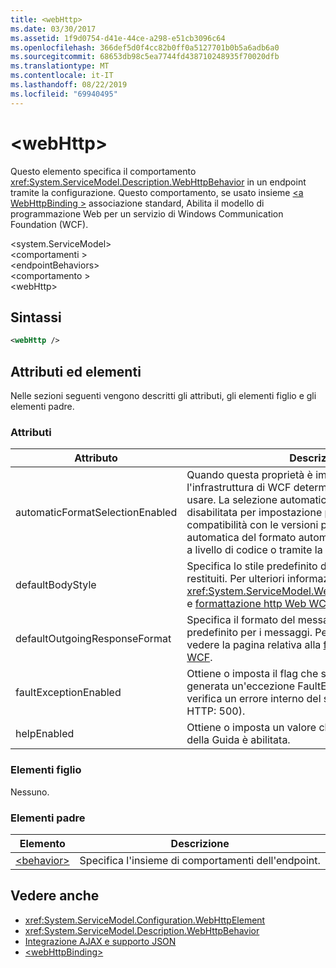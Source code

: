 ```yaml
---
title: <webHttp>
ms.date: 03/30/2017
ms.assetid: 1f9d0754-d41e-44ce-a298-e51cb3096c64
ms.openlocfilehash: 366def5d0f4cc82b0ff0a5127701b0b5a6adb6a0
ms.sourcegitcommit: 68653db98c5ea7744fd438710248935f70020dfb
ms.translationtype: MT
ms.contentlocale: it-IT
ms.lasthandoff: 08/22/2019
ms.locfileid: "69940495"
---
```

# <a name="webhttp"></a>\<webHttp>
Questo elemento specifica il comportamento <xref:System.ServiceModel.Description.WebHttpBehavior> in un endpoint tramite la configurazione. Questo comportamento, se usato insieme [ \<a WebHttpBinding >](webhttpbinding.md) associazione standard, Abilita il modello di programmazione Web per un servizio di Windows Communication Foundation (WCF).  
  
 \<system.ServiceModel>  
\<comportamenti >  
\<endpointBehaviors>  
\<comportamento >  
\<webHttp>  
  
## <a name="syntax"></a>Sintassi  
  
```xml  
<webHttp />
```  
  
## <a name="attributes-and-elements"></a>Attributi ed elementi  
 Nelle sezioni seguenti vengono descritti gli attributi, gli elementi figlio e gli elementi padre.  
  
### <a name="attributes"></a>Attributi  
  
|Attributo|Descrizione|  
|---------------|-----------------|  
|automaticFormatSelectionEnabled|Quando questa proprietà è impostata su `true`, l'infrastruttura di WCF determina il formato migliore da usare. La selezione automatica del formato è disabilitata per impostazione predefinita per la compatibilità con le versioni precedenti. La selezione automatica del formato automatica può essere abilitata a livello di codice o tramite la configurazione.|  
|defaultBodyStyle|Specifica lo stile predefinito del corpo dei messaggi restituiti. Per ulteriori informazioni, vedere <xref:System.ServiceModel.Web.WebMessageBodyStyle> e [formattazione http Web WCF](../../../wcf/feature-details/wcf-web-http-formatting.md).|  
|defaultOutgoingResponseFormat|Specifica il formato del messaggio di risposta in uscita predefinito per i messaggi. Per ulteriori informazioni, vedere la pagina relativa alla [formattazione http Web WCF](../../../wcf/feature-details/wcf-web-http-formatting.md).|  
|faultExceptionEnabled|Ottiene o imposta il flag che specifica se viene generata un'eccezione FaultException quando si verifica un errore interno del server (Codice di stato HTTP: 500).|  
|helpEnabled|Ottiene o imposta un valore che determina se la pagina della Guida è abilitata.|  
  
### <a name="child-elements"></a>Elementi figlio  
 Nessuno.  
  
### <a name="parent-elements"></a>Elementi padre  
  
|Elemento|Descrizione|  
|-------------|-----------------|  
|[\<behavior>](behavior-of-endpointbehaviors.md)|Specifica l'insieme di comportamenti dell'endpoint.|  
  
## <a name="see-also"></a>Vedere anche

- <xref:System.ServiceModel.Configuration.WebHttpElement>
- <xref:System.ServiceModel.Description.WebHttpBehavior>
- [Integrazione AJAX e supporto JSON](../../../wcf/feature-details/ajax-integration-and-json-support.md)
- [\<webHttpBinding>](webhttpbinding.md)
